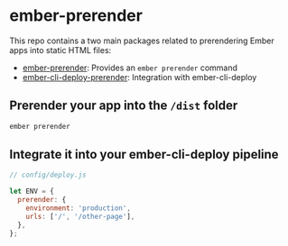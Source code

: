 # ember-prerender

This repo contains a two main packages related to prerendering Ember apps into static HTML files:

- [ember-prerender](./packages/ember-prerender/README.md): Provides an `ember prerender` command
- [ember-cli-deploy-prerender](./packages/ember-cli-deploy-prerender): Integration with ember-cli-deploy

## Prerender your app into the `/dist` folder

```bash
ember prerender
```

## Integrate it into your ember-cli-deploy pipeline

```js
// config/deploy.js

let ENV = {
  prerender: {
    environment: 'production',
    urls: ['/', '/other-page'],
  },
};
```
